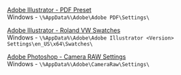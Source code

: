 [Adobe Illustrator - PDF Preset](adobe-illustrator-pdf-win)<br>
Windows - ```\%AppData%\Adobe\Adobe PDF\Settings\```

[Adobe Illustrator - Roland VW Swatches](adobe-illustrator-roland-win)<br>
Windows - ```\%AppData%\Adobe\Adobe Illustrator <Version> Settings\en_US\x64\Swatches\```

[Adobe Photoshop - Camera RAW Settings](adobe-photoshop-acr-win)<br>
Windows - ```\%AppData%\Adobe\CameraRaw\Settings\```